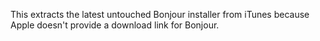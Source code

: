 This extracts the latest untouched Bonjour installer from iTunes because Apple doesn't provide a download link for Bonjour.
